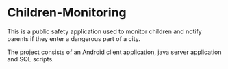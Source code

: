 # Children-Monitoring
This is a public safety application used to monitor children and notify parents if they enter a dangerous part of a city.

The project consists of an Android client application, java server application and SQL scripts.
